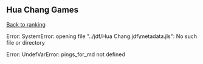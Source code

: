 ## Hua Chang Games

[Back to ranking](../../index.md)




Error: SystemError: opening file "../jdf/Hua Chang.jdf\\metadata.jls": No such file or directory







Error: UndefVarError: pings_for_md not defined




